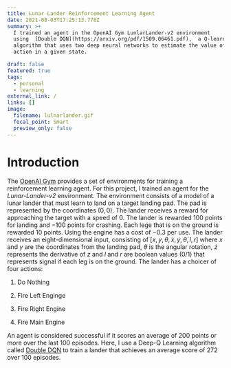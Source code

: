 ```yaml
---
title: Lunar Lander Reinforcement Learning Agent
date: 2021-08-03T17:25:13.778Z
summary: >+
  I trained an agent in the OpenAI Gym LunlarLander-v2 environment
  using  [Double DQN](https://arxiv.org/pdf/1509.06461.pdf),  a Q-learning
  algorithm that uses two deep neural networks to estimate the value of each
  action in a given state.

draft: false
featured: true
tags:
  - personal
  - learning
external_link: /
links: []
image:
  filename: lulnarlander.gif
  focal_point: Smart
  preview_only: false
---
```

# Introduction

The [OpenAI Gym](https://gym.openai.com/) provides a set of environments for training
a reinforcement learning agent. For this project, I trained an agent for
the *Lunar-Lander-v2* environment. The environment consists of a model
of a lunar lander that must learn to land on a target landing pad.
The pad is represented by the coordinates $(0,0)$. The lander receives a
reward for approaching the target with a speed of $0$. The lander is
rewarded $100$ points for landing and $-100$ points for crashing. Each
lege that is on the ground is rewarded $10$ points. Using the engine has
a cost of $-0.3$ per use. The lander receives an eight-dimensional
input, consisting of
$[ x, y, \theta, \dot x, \dot y, \dot \theta, l, r]$ where $x$ and $y$
are the coordinates from the landing pad, $\theta$ is the angular
rotation, $\dot z$ represents the derivative of $z$ and $l$ and $r$ are
boolean values $(0/1)$ that represents signal if each leg is on the
ground. The lander has a choicer of four actions:

1.  Do Nothing

2.  Fire Left Enginge

3.  Fire Right Engine

4.  Fire Main Engine

An agent is considered successful if it scores an average of 200 points
or more over the last 100 episodes. Here, I use a Deep-Q Learning algorithm called [Double DQN](https://arxiv.org/pdf/1509.06461.pdf) to train a lander that achieves an average score of 272 over 100 episodes.